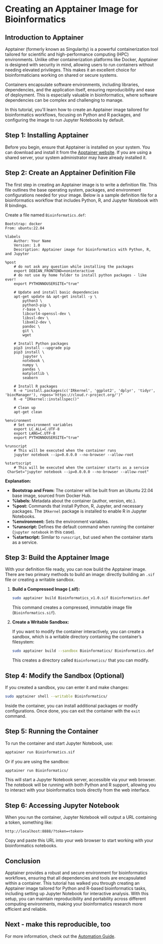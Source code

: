 # **Creating an Apptainer Image for Bioinformatics**

## **Introduction to Apptainer**

Apptainer (formerly known as Singularity) is a powerful containerization tool tailored for scientific and high-performance computing (HPC) environments. Unlike other containerization platforms like Docker, Apptainer is designed with security in mind, allowing users to run containers without needing elevated privileges. This makes it an excellent choice for bioinformaticians working on shared or secure systems.

Containers encapsulate software environments, including libraries, dependencies, and the application itself, ensuring reproducibility and ease of deployment. This is especially valuable in bioinformatics, where software dependencies can be complex and challenging to manage.

In this tutorial, you'll learn how to create an Apptainer image tailored for bioinformatics workflows, focusing on Python and R packages, and configuring the image to run Jupyter Notebooks by default.

## **Step 1: Installing Apptainer**

Before you begin, ensure that Apptainer is installed on your system. You can download and install it from the [Apptainer website](https://apptainer.org/). If you are using a shared server, your system administrator may have already installed it.

## **Step 2: Create an Apptainer Definition File**

The first step in creating an Apptainer image is to write a definition file. This file outlines the base operating system, packages, and environment configurations needed for your image. Below is a sample definition file for a bioinformatics workflow that includes Python, R, and Jupyter Notebook with R bindings.

Create a file named `Bioinformatics.def`:

```plaintext
Bootstrap: docker
From: ubuntu:22.04

%labels
    Author: Your Name
    Version: 1.0
    Description: Apptainer image for bioinformatics with Python, R, and Jupyter

%post
    # do not ask any question while installing the packages
    export DEBIAN_FRONTEND=noninteractive
    # do not use my home folder to install python packages - like ever!
    export PYTHONNOUSERSITE="true"

    # Update and install basic dependencies
    apt-get update && apt-get install -y \
        python3 \
        python3-pip \
        r-base \
        libcurl4-openssl-dev \
        libssl-dev \
        libxml2-dev \
        pandoc \
        git \
        wget

    # Install Python packages
    pip3 install --upgrade pip
    pip3 install \
        jupyter \
        notebook \
        numpy \
        pandas \
        matplotlib \
        seaborn

    # Install R packages
    R -e "install.packages(c('IRkernel', 'ggplot2', 'dplyr', 'tidyr', 'biocManager'), repos='https://cloud.r-project.org/')"
    R -e "IRkernel::installspec()"

    # Clean up
    apt-get clean

%environment
    # Set environment variables
    export LC_ALL=C.UTF-8
    export LANG=C.UTF-8
    export PYTHONNOUSERSITE="true"

%runscript
    # This will be executed when the container runs
    jupyter notebook --ip=0.0.0.0 --no-browser --allow-root

%startscript
    # This will be executed when the container starts as a service
 CharSet="jupyter notebook --ip=0.0.0.0 --no-browser --allow-root"
```

**Explanation:**

- **Bootstrap and From:** The container will be built from an Ubuntu 22.04 base image, sourced from Docker Hub.
- **%labels:** Metadata about the container (author, version, etc.).
- **%post:** Commands that install Python, R, Jupyter, and necessary packages. The `IRkernel` package is installed to enable R in Jupyter Notebooks.
- **%environment:** Sets the environment variables.
- **%runscript:** Defines the default command when running the container (`jupyter notebook` in this case).
- **%startscript:** Similar to `runscript`, but used when the container starts as a service.

## **Step 3: Build the Apptainer Image**

With your definition file ready, you can now build the Apptainer image. There are two primary methods to build an image: directly building an `.sif` file or creating a writable sandbox.

1. **Build a Compressed Image (.sif):**

    ```sh
    sudo apptainer build Bioinformatics_v1.0.sif Bioinformatics.def
    ```

   This command creates a compressed, immutable image file (`Bioinformatics.sif`).

2. **Create a Writable Sandbox:**

   If you want to modify the container interactively, you can create a sandbox, which is a writable directory containing the container’s filesystem:

    ```sh
    sudo apptainer build --sandbox Bioinformatics/ Bioinformatics.def
    ```

   This creates a directory called `Bioinformatics/` that you can modify.

## **Step 4: Modify the Sandbox (Optional)**

If you created a sandbox, you can enter it and make changes:

```sh
sudo apptainer shell --writable Bioinformatics/
```

Inside the container, you can install additional packages or modify configurations. Once done, you can exit the container with the `exit` command.

## **Step 5: Running the Container**

To run the container and start Jupyter Notebook, use:

```sh
apptainer run Bioinformatics.sif
```

Or if you are using the sandbox:

```sh
apptainer run Bioinformatics/
```

This will start a Jupyter Notebook server, accessible via your web browser. The notebook will be running with both Python and R support, allowing you to interact with your bioinformatics tools directly from the web interface.

## **Step 6: Accessing Jupyter Notebook**

When you run the container, Jupyter Notebook will output a URL containing a token, something like:

```plaintext
http://localhost:8888/?token=<token>
```

Copy and paste this URL into your web browser to start working with your bioinformatics notebooks.

## **Conclusion**

Apptainer provides a robust and secure environment for bioinformatics workflows, ensuring that all dependencies and tools are encapsulated within a container. This tutorial has walked you through creating an Apptainer image tailored for Python and R-based bioinformatics tasks, including setting up Jupyter Notebook for interactive analysis. With this setup, you can maintain reproducibility and portability across different computing environments, making your bioinformatics research more efficient and reliable.

## Next - make this reproducible, too

For more information, check out the [Automation Guide](./AUTOMATION.md).